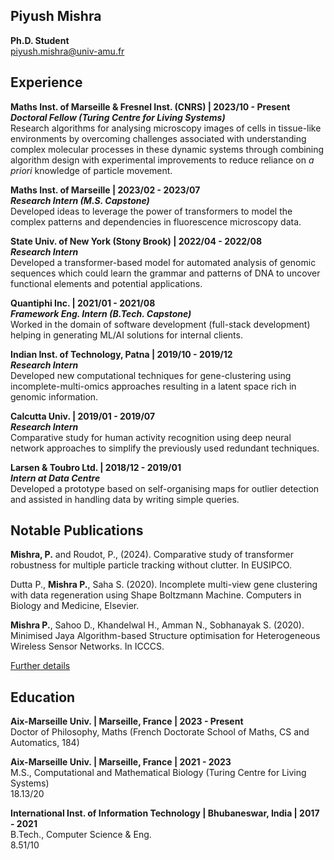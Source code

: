 <link rel="stylesheet" href="styles.css">

## **Piyush Mishra**
**Ph.D. Student**<br>
piyush.mishra@univ-amu.fr

## **Experience**
**Maths Inst. of Marseille & Fresnel Inst. (CNRS) | 2023/10 - Present**<br>
***Doctoral Fellow (Turing Centre for Living Systems)***<br>
Research algorithms for analysing microscopy images of cells in tissue-like environments by overcoming challenges associated with understanding complex molecular processes in these dynamic systems through combining algorithm design with experimental improvements to reduce reliance on *a priori* knowledge of particle movement.

**Maths Inst. of Marseille | 2023/02 - 2023/07**<br>
***Research Intern (M.S. Capstone)***<br>
Developed ideas to leverage the power of transformers to model the complex patterns and dependencies in fluorescence microscopy data.

**State Univ. of New York (Stony Brook) | 2022/04 - 2022/08**<br>
***Research Intern***<br>
Developed a transformer-based model for automated analysis of genomic sequences which could learn the grammar and patterns of DNA to uncover functional elements and potential applications.

**Quantiphi Inc. | 2021/01 - 2021/08**<br>
***Framework Eng. Intern (B.Tech. Capstone)***<br>
Worked in the domain of software development (full-stack development) helping in generating ML/AI solutions for internal clients.

**Indian Inst. of Technology, Patna | 2019/10 - 2019/12**<br>
***Research Intern***<br>
Developed new computational techniques for gene-clustering using incomplete-multi-omics approaches resulting in a latent space rich in genomic information.

**Calcutta Univ. | 2019/01 - 2019/07**<br>
***Research Intern***<br>
Comparative study for human activity recognition using deep neural network approaches to simplify the previously used redundant techniques.

**Larsen & Toubro Ltd. | 2018/12 - 2019/01**<br>
***Intern at Data Centre***<br>
Developed a prototype based on self-organising maps for outlier detection and assisted in handling data by writing simple queries.

## **Notable Publications**
**Mishra, P.** and Roudot, P., (2024). Comparative study of transformer robustness for multiple particle tracking without clutter. In EUSIPCO.

Dutta P., **Mishra P.**, Saha S. (2020). Incomplete multi-view gene clustering with data regeneration using Shape Boltzmann Machine. Computers in Biology and Medicine, Elsevier.

**Mishra P.**, Sahoo D., Khandelwal H., Amman N., Sobhanayak S. (2020). Minimised Jaya Algorithm-based Structure optimisation for Heterogeneous Wireless Sensor Networks. In ICCCS.

[Further details](https://piyushmishra12.github.io/publications/)

## **Education**
**Aix-Marseille Univ. | Marseille, France | 2023 - Present**<br>
Doctor of Philosophy, Maths (French Doctorate School of Maths, CS and Automatics, 184)

**Aix-Marseille Univ. | Marseille, France | 2021 - 2023**<br>
M.S., Computational and Mathematical Biology (Turing Centre for Living Systems)<br>
18.13/20

**International Inst. of Information Technology | Bhubaneswar, India | 2017 - 2021**<br>
B.Tech., Computer Science & Eng.<br>
8.51/10

